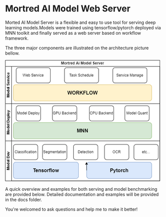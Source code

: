 # Mortred AI Model Web Server

Morted AI Model Server is a flexible and easy to use tool for serving deep learning models.Models were trained using tensorflow/pytorch deployed via MNN toolkit and finally served as a web server based on workflow framework.

The three major components are illustrated on the architecture picture bellow.

![architecture_pic](./demo_data/images/simple_architecture.png)

A quick overview and examples for both serving and model benchmarking are provided below. Detailed documentation and examples will be provided in the docs folder.

You're welcomed to ask questions and help me to make it better!
